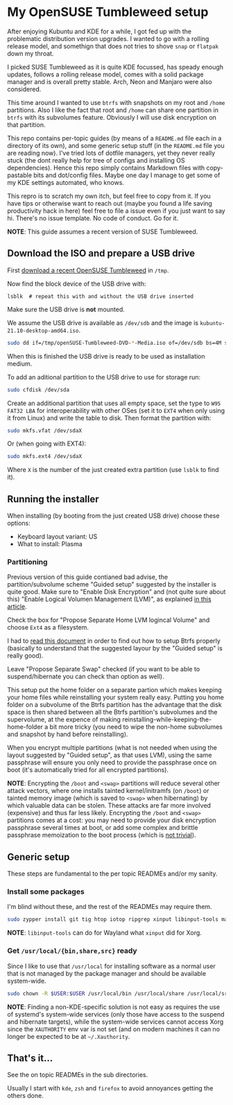 # My OpenSUSE Tumbleweed setup

After enjoying Kubuntu and KDE for a while, I got fed up with the problematic distribution version upgrades.
I wanted to go with a rolling release model, and somethign that does not tries to shove `snap` or `flatpak` down my throat.

I picked SUSE Tumbleweed as it is quite KDE focussed, has speady enough updates, follows a rolling release model, comes with a solid package manager and is overall pretty stable. Arch, Neon and Manjaro were also considered.

This time around I wanted to use `btrfs` with snapshots on my root and `/home` partitions. Also I like the fact that  root and `/home` can share one partition in `btrfs` with its subvolumes feature. Obviously I will use disk encryption on that partition.

This repo contains per-topic guides (by means of a `README.md` file each in a directory of its own), and some generic setup stuff (in the `README.md` file you are reading now). I've tried lots of dotfile managers, yet they never really stuck (the dont really help for tree of configs and installing OS dependencies). Hence this repo simply contains Markdown files with copy-pastable bits and dot/config files. Maybe one day I manage to get some of my KDE settings automated, who knows.

This repro is to scratch my own itch, but feel free to copy from it. If you have tips or otherwise want to reach out (maybe you found a life saving productivity hack in here) feel free to file a issue even if you just want to say hi. There's no issue template. No code of conduct. Go for it.

**NOTE**: This guide assumes a recent version of SUSE Tumbleweed.


## Download the ISO and prepare a USB drive

First [download a recent OpenSUSE Tumbleweed](https://get.opensuse.org/tumbleweed/#download) in `/tmp`.

Now find the block device of the USB drive with:

    lsblk  # repeat this with and without the USB drive inserted

Make sure the USB drive is **not** mounted.

We assume the USB drive is available as `/dev/sdb` and the image is `kubuntu-21.10-desktop-amd64.iso`.

```bash
sudo dd if=/tmp/openSUSE-Tumbleweed-DVD-*-Media.iso of=/dev/sdb bs=4M status=progress && sync
```

When this is finished the USB drive is ready to be used as installation medium.

To add an aditional partition to the USB drive to use for storage run:

```bash
sudo cfdisk /dev/sda
```

Create an additional partition that uses all empty space, set the type to `W95 FAT32 LBA` for interoperability with other OSes (set it to `EXT4` when only using it from Linux) and write the table to disk.
Then format the partition with:

```bash
sudo mkfs.vfat /dev/sdaX
```

Or (when going with EXT4):

```bash
sudo mkfs.ext4 /dev/sdaX
```

Where `X` is the number of the just created extra partition (use `lsblk` to find it).


## Running the installer

When installing (by booting from the just created USB drive) choose these options:

* Keyboard layout variant: US
* What to install: Plasma

### Partitioning

Previous version of this guide contianed bad advise, the partition/subvolume scheme "Guided setup" suggested by the installer is quite good.
Make sure to "Enable Disk Encryption" and (not quite sure about this) "Enable Logical Volumen Management (LVM)", as explained [in this article](https://en.opensuse.org/SDB:Encrypted_root_file_system).

Check the box for "Propose Separate Home LVM logincal Volume" and choose `Ext4` as a filesystem.

I had to [read this document](https://en.opensuse.org/SDB:BTRFS) in order to find out how to setup Btrfs properly (basically to understand that the suggested layour by the "Guided setup" is really good).

Leave "Propose Separate Swap" checked (if you want to be able to suspend/hibernate you can check than option as well).

This setup put the home folder on a separate partion which makes keeping your home files while reinstalling your system really easy.
Putting you home folder on a subvolume of the Btrfs partition has the advantage that the disk space is then shared between all the Btrfs partition's subvolumes and the supervolume, at the expence of making reinstalling-while-keeping-the-home-folder a bit more tricky (you need to wipe the non-home subvolumes and snapshot by hand before reinstalling).

When you encrypt multiple partitions (what is not needed when using the layout suggested by "Guided setup", as that uses LVM), using the same passphrase will ensure you only need to provide the passphrase once on boot (it's automatically tried for all encrypted partitions).

**NOTE**: Encrypting the `/boot` and `<swap>` partitions will reduce several other attack vectors, where one installs tainted kernel/initramfs (on `/boot`) or tainted memory image (which is saved to `<swap>` when hibernating) by which valuable data can be stolen.
These attacks are far more involved (expensive) and thus far less likely. Encrypting the `/boot` and `<swap>` partitions comes at a cost: you may need to provide your disk encryption passphrase several times at boot, or add some complex and brittle passphrase memoization to the boot process (which is [not trivial](https://en.opensuse.org/SDB:Encrypted_root_file_system)).


## Generic setup

These steps are fundamental to the per topic READMEs and/or my sanity.


### Install some packages

I'm blind without these, and the rest of the READMEs may require them.

```bash
sudo zypper install git tig htop iotop ripgrep xinput libinput-tools make zsh
```

**NOTE**: `libinput-tools` can do for Wayland what `xinput` did for Xorg.

### Get `/usr/local/{bin,share,src}` ready

Since I like to use that `/usr/local` for installing software as a normal user that is not managed by the package manager and should be available system-wide.

```bash
sudo chown -R $USER:$USER /usr/local/bin /usr/local/share /usr/local/src
```

**NOTE**: Finding a non-KDE-specific solution is not easy as requires the use of systemd's system-wide services (only those have access to the suspend and hibernate targets), while the system-wide services cannot access Xorg since the `XAUTHORITY` env var is not set (and on modern machines it can no longer be expected to be at `~/.Xauthority`.


## That's it...

See the on topic READMEs in the sub directories.

Usually I start with `kde`, `zsh` and `firefox` to avoid annoyances getting the others done.

